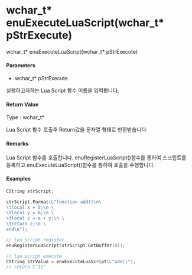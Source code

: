 # wchar\_t\* enuExecuteLuaScript\(wchar\_t\* pStrExecute\)

wchar\_t\* enuExecuteLuaScript\(wchar\_t\* pStrExecute\)

#### Parameters

* wchar\_t\* pStrExecute

실행하고자하는 Lua Script 함수 이름을 입력합니다.

#### Return Value

Type : wchar\_t\*

Lua Script 함수 호출후 Return값을 문자열 형태로 반환받습니다.

#### Remarks

Lua Script 함수를 호출합니다. enuRegisterLuaScript\(\)함수를 통하여 스크립트를 등록하고 enuExecuteLuaScript\(\)함수를 통하여 호출을 수행합니다.

#### Examples

```cpp
CString strScript;

strScript.Format(L"function add()\n\
\tlocal x = 5;\n \
\tlocal y = 6;\n \
\tlocal z = x + y;\n \
\treturn z;\n \
end\n");

// lua script register
enuRegisterLuaScript(strScript.GetBuffer(0));

// lua script execute
CString strValue = enuExecuteLuaScript(L"add()");
// return L"11"
```



